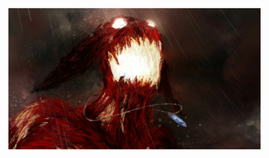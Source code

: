<img src="https://github.com/XmauricioX/XmauricioX/blob/main/cropped-1366-768-273995.jpg" alt="naruto">
